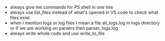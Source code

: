 - always give me commands for PS shell in one line
- always use list_files instead of what's opened in VS code to check what files exist
- when I mention logs or log files I mean a file all_logs.log in logs directory or if we are working on parsers then parser_logs.log 
- always write whole code and use write_to_file